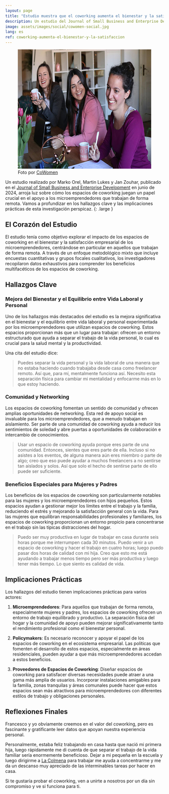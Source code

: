 ```yaml
---
layout: page
title: "Estudio muestra que el coworking aumenta el bienestar y la satisfacción"
description: Un estudio del Journal of Small Business and Enterprise Development muestra que el coworking aumenta el bienestar y la satisfacción.
image: assets/images/social/cowomen-social.jpg
lang: es
ref: coworking-aumenta-el-bienestar-y-la-satisfaccion
---
```


<figure>
  <img
    src="/assets/images/cowomen.jpg"
    srcset="/assets/images/cowomen@2x.jpg 2x"
    alt="Fotos de tres mujeres sonrientes en un espacio de coworking"
    height="379"
    width="568"
    loading="lazy"
  />
  <figcaption>Foto por <a href="https://www.instagram.com/co.women">CoWomen</a></figcaption>
</figure>

Un estudio realizado por Marko Orel, Martin Lukes y Jan Zouhar, publicado en el [Journal of Small Business and Enterprise Development](https://www.emerald.com/insight/content/doi/10.1108/JSBED-04-2023-0151/full/html) en junio de 2024, arroja luz sobre cómo los espacios de coworking juegan un papel crucial en el apoyo a los microemprendedores que trabajan de forma remota. Vamos a profundizar en los hallazgos clave y las implicaciones prácticas de esta investigación perspicaz.
{: .large }

<!--more-->

## El Corazón del Estudio

El estudio tenía como objetivo explorar el impacto de los espacios de coworking en el bienestar y la satisfacción empresarial de los microemprendedores, centrándose en particular en aquellos que trabajan de forma remota. A través de un enfoque metodológico mixto que incluye encuestas cuantitativas y grupos focales cualitativos, los investigadores recopilaron datos exhaustivos para comprender los beneficios multifacéticos de los espacios de coworking.

## Hallazgos Clave

### Mejora del Bienestar y el Equilibrio entre Vida Laboral y Personal

Uno de los hallazgos más destacados del estudio es la mejora significativa en el bienestar y el equilibrio entre vida laboral y personal experimentada por los microemprendedores que utilizan espacios de coworking. Estos espacios proporcionan más que un lugar para trabajar: ofrecen un entorno estructurado que ayuda a separar el trabajo de la vida personal, lo cual es crucial para la salud mental y la productividad.

Una cita del estudio dice:

> Puedes separar la vida personal y la vida laboral de una manera que no estaba haciendo cuando trabajaba desde casa como freelancer remoto. Así que, para mí, mentalmente funciona así. Necesito esta separación física para cambiar mi mentalidad y enfocarme más en lo que estoy haciendo.

### Comunidad y Networking

Los espacios de coworking fomentan un sentido de comunidad y ofrecen amplias oportunidades de networking. Esta red de apoyo social es invaluable para los microemprendedores, que a menudo trabajan en aislamiento. Ser parte de una comunidad de coworking ayuda a reducir los sentimientos de soledad y abre puertas a oportunidades de colaboración e intercambio de conocimientos.

> Usar un espacio de coworking ayuda porque eres parte de una comunidad. Entonces, sientes que eres parte de ella. Incluso si no asistes a los eventos, de alguna manera aún eres miembro o parte de algo; creo que eso puede ayudar a muchos freelancers a no sentirse tan aislados y solos. Así que solo el hecho de sentirse parte de ello puede ser suficiente.

### Beneficios Especiales para Mujeres y Padres

Los beneficios de los espacios de coworking son particularmente notables para las mujeres y los microemprendedores con hijos pequeños. Estos espacios ayudan a gestionar mejor los límites entre el trabajo y la familia, reduciendo el estrés y mejorando la satisfacción general con la vida. Para las mujeres que equilibran responsabilidades profesionales y familiares, los espacios de coworking proporcionan un entorno propicio para concentrarse en el trabajo sin las típicas distracciones del hogar.

> Puedo ser muy productiva en lugar de trabajar en casa durante seis horas porque me interrumpen cada 30 minutos. Puedo venir a un espacio de coworking y hacer el trabajo en cuatro horas; luego puedo pasar dos horas de calidad con mi hija. Creo que esto me está ayudando a trabajar menos tiempo pero ser más productiva y luego tener más tiempo. Lo que siento es calidad de vida.

## Implicaciones Prácticas

Los hallazgos del estudio tienen implicaciones prácticas para varios actores:

1. **Microemprendedores**: Para aquellos que trabajan de forma remota, especialmente mujeres y padres, los espacios de coworking ofrecen un entorno de trabajo equilibrado y productivo. La separación física del hogar y la comunidad de apoyo pueden mejorar significativamente tanto el rendimiento profesional como el bienestar personal.

2. **Policymakers**: Es necesario reconocer y apoyar el papel de los espacios de coworking en el ecosistema empresarial. Las políticas que fomenten el desarrollo de estos espacios, especialmente en áreas residenciales, pueden ayudar a que más microemprendedores accedan a estos beneficios.

3. **Proveedores de Espacios de Coworking**: Diseñar espacios de coworking para satisfacer diversas necesidades puede atraer a una gama más amplia de usuarios. Incorporar instalaciones amigables para la familia, zonas tranquilas y áreas comunales puede hacer que estos espacios sean más atractivos para microemprendedores con diferentes estilos de trabajo y obligaciones personales.

## Reflexiones Finales

Francesco y yo obviamente creemos en el valor del coworking, pero es fascinante y gratificante leer datos que apoyan nuestra experiencia personal.

Personalmente, estaba feliz trabajando en casa hasta que nació mi primera hija, luego rápidamente me di cuenta de que separar el trabajo de la vida familiar sería enormemente beneficioso. Dejar a mi pequeña en la escuela y luego dirigirme a [La Colmena](/) para trabajar me ayuda a concentrarme y me da un descanso muy apreciado de las interminables tareas por hacer en casa.

Si te gustaría probar el coworking, ven a unirte a nosotros por un día sin compromiso y ve si funciona para ti.